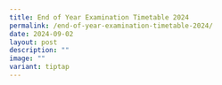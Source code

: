 ```yaml
---
title: End of Year Examination Timetable 2024
permalink: /end-of-year-examination-timetable-2024/
date: 2024-09-02
layout: post
description: ""
image: ""
variant: tiptap
---
```

